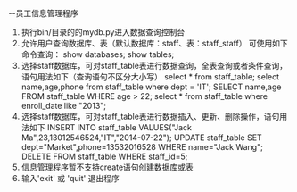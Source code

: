 --员工信息管理程序

1. 执行bin/目录的的mydb.py进入数据查询控制台
2. 允许用户查询数据库、表（默认数据库：staff、表：staff_staff）
   可使用如下命令查询：
       show databases;
       show tables;
3. 选择staff数据库，可对staff_table表进行数据查询，全表查询或者条件查询，语句用法如下（查询语句不区分大小写）
    select * from staff_table;
    select name,age,phone from staff_table where dept = 'IT';
    SELECT name,age FROM staff_table WHERE age > 22;
    select * from staff_table where enroll_date like "2013";
3. 选择staff数据库，可对staff_table表进行数据插入、更新、删除操作，语句用法如下
    INSERT INTO staff_table VALUES("Jack Ma",23,13012546524,"IT","2014-07-22");
    UPDATE staff_table SET dept="Market",phone=13532016528 WHERE name="Jack Wang";
    DELETE FROM staff_table WHERE staff_id=5;
4. 信息管理程序暂不支持create语句创建数据库或表
5. 输入'exit' 或 'quit' 退出程序
